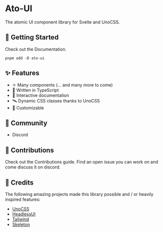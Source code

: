 # Ato-UI

The atomic UI component library for Svelte and UnoCSS.

## 🚀 Getting Started

Check out the Documentation.

```shell
pnpm add -D ato-ui
```

## ✨ Features
- ⚛️ Many components (... and many more to come)
- 🎯 Written in TypeScript
- 🎪 Interactive documentation
- 🛰️ Dynamic CSS classes thanks to UnoCSS
- 💪 Customizable

## 👋 Community
- Discord

## 🔑 Contributions

Check out the Contributions guide. Find an open issue you can work on and come discuss it on discord.

## 🌸 Credits

The following amazing projects made this library possible and / or heavily inspired features:

- [UnoCSS](https://github.com/unocss/unocss)
- [HeadlessUI](https://github.com/CaptainCodeman/svelte-headlessui)
- [Tailwind](https://github.com/tailwindlabs/tailwindcss)
- [Skeleton](https://github.com/skeletonlabs/skeleton)